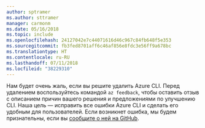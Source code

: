 ```yaml
---
author: sptramer
ms.author: sttramer
manager: carmonm
ms.date: 05/16/2018
ms.topic: include
ms.openlocfilehash: 24127042e7c44071616d46c967c84fb648f5e353
ms.sourcegitcommit: fb3fed8701aff6c46af856e8fdc3e56ff9a678bc
ms.translationtype: HT
ms.contentlocale: ru-RU
ms.lasthandoff: 07/11/2018
ms.locfileid: "38229310"
---
```

Нам будет очень жаль, если вы решите удалить Azure CLI. Перед удалением воспользуйтесь командой `az feedback`, чтобы оставить отзыв с описанием причин вашего решения и предложениями по улучшению CLI. Наша цель — исправить все ошибки Azure CLI и сделать его удобным для пользователей. Если возникнет ошибка, мы будем признательны, если вы [сообщите о ней на GitHub](https://github.com/Azure/azure-cli/issues).
